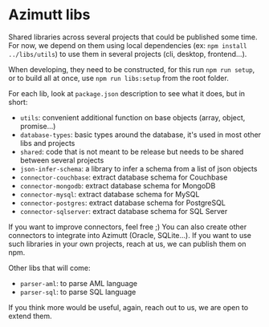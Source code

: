 # Azimutt libs

Shared libraries across several projects that could be published some time.
For now, we depend on them using local dependencies (ex: `npm install ../libs/utils`) to use them in several projects (cli, desktop, frontend...).

When developing, they need to be constructed, for this run `npm run setup`, or to build all at once, use `npm run libs:setup` from the root folder.

For each lib, look at `package.json` description to see what it does, but in short:

- `utils`: convenient additional function on base objects (array, object, promise...)
- `database-types`: basic types around the database, it's used in most other libs and projects
- `shared`: code that is not meant to be release but needs to be shared between several projects
- `json-infer-schema`: a library to infer a schema from a list of json objects
- `connector-couchbase`: extract database schema for Couchbase
- `connector-mongodb`: extract database schema for MongoDB
- `connector-mysql`: extract database schema for MySQL
- `connector-postgres`: extract database schema for PostgreSQL
- `connector-sqlserver`: extract database schema for SQL Server

If you want to improve connectors, feel free ;)
You can also create other connectors to integrate into Azimutt (Oracle, SQLite...).
If you want to use such libraries in your own projects, reach at us, we can publish them on npm.

Other libs that will come:

- `parser-aml`: to parse AML language
- `parser-sql`: to parse SQL language

If you think more would be useful, again, reach out to us, we are open to extend them.
